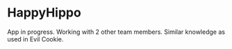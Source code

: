 # HappyHippo

App in progress. Working with 2 other team members. Similar knowledge as used in Evil Cookie. 
